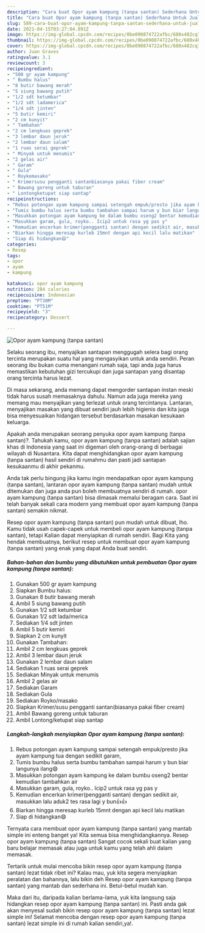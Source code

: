 ```yaml
---
description: "Cara buat Opor ayam kampung (tanpa santan) Sederhana Untuk Jualan"
title: "Cara buat Opor ayam kampung (tanpa santan) Sederhana Untuk Jualan"
slug: 589-cara-buat-opor-ayam-kampung-tanpa-santan-sederhana-untuk-jualan
date: 2021-04-15T03:27:04.891Z
image: https://img-global.cpcdn.com/recipes/0be090874722afbc/680x482cq70/opor-ayam-kampung-tanpa-santan-foto-resep-utama.jpg
thumbnail: https://img-global.cpcdn.com/recipes/0be090874722afbc/680x482cq70/opor-ayam-kampung-tanpa-santan-foto-resep-utama.jpg
cover: https://img-global.cpcdn.com/recipes/0be090874722afbc/680x482cq70/opor-ayam-kampung-tanpa-santan-foto-resep-utama.jpg
author: Juan Graves
ratingvalue: 3.1
reviewcount: 3
recipeingredient:
- "500 gr ayam kampung"
- " Bumbu halus"
- "8 butir bawang merah"
- "5 siung bawang putih"
- "1/2 sdt ketumbar"
- "1/2 sdt ladamerica"
- "1/4 sdt jinten"
- "5 butir kemiri"
- "2 cm kunyit"
- " Tambahan"
- "2 cm lengkuas geprek"
- "3 lembar daun jeruk"
- "2 lembar daun salam"
- "1 ruas serai geprek"
- " Minyak untuk menumis"
- "2 gelas air"
- " Garam"
- " Gula"
- " Roykomasako"
- " Krimersusu pengganti santanbiasanya pakai fiber cream"
- " Bawang goreng untuk taburan"
- " Lontongketupat siap santap"
recipeinstructions:
- "Rebus potongan ayam kampung sampai setengah empuk/presto jika ayam kampung tua dengan sedikit garam,"
- "Tumis bumbu halus serta bumbu tambahan sampai harum y bun biar langunya ilang😄"
- "Masukkan potongan ayam kampung ke dalam bumbu oseng2 bentar kemudian tambahkan air"
- "Masukkan garam, gula, royko.. Icip2 untuk rasa yg pas y"
- "Kemudian encerkan krimer(pengganti santan) dengan sedikit air, masukkan lalu aduk2 tes rasa lagi y bun👍👍"
- "Biarkan hingga meresap kurleb 15mnt dengan api kecil lalu matikan"
- "Siap di hidangkan😄"
categories:
- Resep
tags:
- opor
- ayam
- kampung

katakunci: opor ayam kampung 
nutrition: 284 calories
recipecuisine: Indonesian
preptime: "PT30M"
cooktime: "PT51M"
recipeyield: "3"
recipecategory: Dessert

---
```



![Opor ayam kampung (tanpa santan)](https://img-global.cpcdn.com/recipes/0be090874722afbc/680x482cq70/opor-ayam-kampung-tanpa-santan-foto-resep-utama.jpg)

Selaku seorang ibu, menyajikan santapan menggugah selera bagi orang tercinta merupakan suatu hal yang mengasyikan untuk anda sendiri. Peran seorang ibu bukan cuma menangani rumah saja, tapi anda juga harus memastikan kebutuhan gizi tercukupi dan juga santapan yang disantap orang tercinta harus lezat.

Di masa  sekarang, anda memang dapat mengorder santapan instan meski tidak harus susah memasaknya dahulu. Namun ada juga mereka yang memang mau menyajikan yang terlezat untuk orang tercintanya. Lantaran, menyajikan masakan yang dibuat sendiri jauh lebih higienis dan kita juga bisa menyesuaikan hidangan tersebut berdasarkan masakan kesukaan keluarga. 



Apakah anda merupakan seorang penyuka opor ayam kampung (tanpa santan)?. Tahukah kamu, opor ayam kampung (tanpa santan) adalah sajian khas di Indonesia yang saat ini digemari oleh orang-orang di berbagai wilayah di Nusantara. Kita dapat menghidangkan opor ayam kampung (tanpa santan) hasil sendiri di rumahmu dan pasti jadi santapan kesukaanmu di akhir pekanmu.

Anda tak perlu bingung jika kamu ingin mendapatkan opor ayam kampung (tanpa santan), lantaran opor ayam kampung (tanpa santan) mudah untuk ditemukan dan juga anda pun boleh membuatnya sendiri di rumah. opor ayam kampung (tanpa santan) bisa dimasak memalui beragam cara. Saat ini telah banyak sekali cara modern yang membuat opor ayam kampung (tanpa santan) semakin nikmat.

Resep opor ayam kampung (tanpa santan) pun mudah untuk dibuat, lho. Kamu tidak usah capek-capek untuk membeli opor ayam kampung (tanpa santan), tetapi Kalian dapat menyiapkan di rumah sendiri. Bagi Kita yang hendak membuatnya, berikut resep untuk membuat opor ayam kampung (tanpa santan) yang enak yang dapat Anda buat sendiri.

<!--inarticleads1-->

##### Bahan-bahan dan bumbu yang dibutuhkan untuk pembuatan Opor ayam kampung (tanpa santan):

1. Gunakan 500 gr ayam kampung
1. Siapkan  Bumbu halus:
1. Gunakan 8 butir bawang merah
1. Ambil 5 siung bawang putih
1. Gunakan 1/2 sdt ketumbar
1. Gunakan 1/2 sdt lada/merica
1. Sediakan 1/4 sdt jinten
1. Ambil 5 butir kemiri
1. Siapkan 2 cm kunyit
1. Gunakan  Tambahan:
1. Ambil 2 cm lengkuas geprek
1. Ambil 3 lembar daun jeruk
1. Gunakan 2 lembar daun salam
1. Sediakan 1 ruas serai geprek
1. Sediakan  Minyak untuk menumis
1. Ambil 2 gelas air
1. Sediakan  Garam
1. Sediakan  Gula
1. Sediakan  Royko/masako
1. Siapkan  Krimer/susu pengganti santan(biasanya pakai fiber cream)
1. Ambil  Bawang goreng untuk taburan
1. Ambil  Lontong/ketupat siap santap




<!--inarticleads2-->

##### Langkah-langkah menyiapkan Opor ayam kampung (tanpa santan):

1. Rebus potongan ayam kampung sampai setengah empuk/presto jika ayam kampung tua dengan sedikit garam,
1. Tumis bumbu halus serta bumbu tambahan sampai harum y bun biar langunya ilang😄
1. Masukkan potongan ayam kampung ke dalam bumbu oseng2 bentar kemudian tambahkan air
1. Masukkan garam, gula, royko.. Icip2 untuk rasa yg pas y
1. Kemudian encerkan krimer(pengganti santan) dengan sedikit air, masukkan lalu aduk2 tes rasa lagi y bun👍👍
1. Biarkan hingga meresap kurleb 15mnt dengan api kecil lalu matikan
1. Siap di hidangkan😄




Ternyata cara membuat opor ayam kampung (tanpa santan) yang mantab simple ini enteng banget ya! Kita semua bisa menghidangkannya. Resep opor ayam kampung (tanpa santan) Sangat cocok sekali buat kalian yang baru belajar memasak atau juga untuk kamu yang telah ahli dalam memasak.

Tertarik untuk mulai mencoba bikin resep opor ayam kampung (tanpa santan) lezat tidak ribet ini? Kalau mau, yuk kita segera menyiapkan peralatan dan bahannya, lalu bikin deh Resep opor ayam kampung (tanpa santan) yang mantab dan sederhana ini. Betul-betul mudah kan. 

Maka dari itu, daripada kalian berlama-lama, yuk kita langsung saja hidangkan resep opor ayam kampung (tanpa santan) ini. Pasti anda gak akan menyesal sudah bikin resep opor ayam kampung (tanpa santan) lezat simple ini! Selamat mencoba dengan resep opor ayam kampung (tanpa santan) lezat simple ini di rumah kalian sendiri,ya!.

